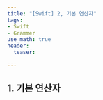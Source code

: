 ```yaml
---
title: "[Swift] 2, 기본 연산자"
tags: 
- Swift
- Grammer
use_math: true
header: 
  teaser: 

---
```


## 1. 기본 연산자
